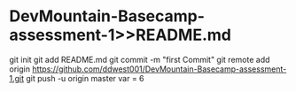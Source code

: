 # DevMountain-Basecamp-assessment-1>>README.md
git init
git add README.md
git commit -m "first Commit"
git remote add origin https://github.com/ddwest001/DevMountain-Basecamp-assessment-1.git
git push -u origin master
var = 6
